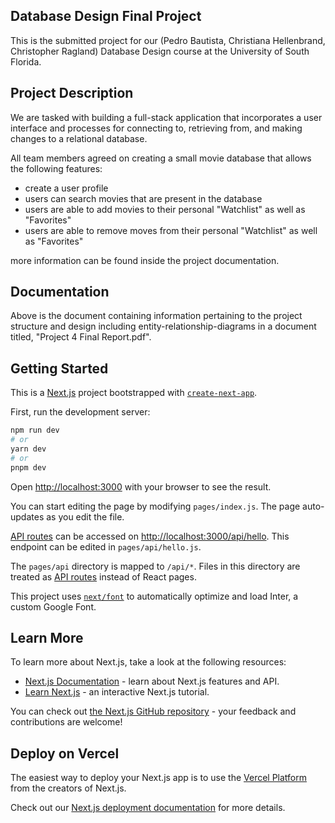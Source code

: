 ## Database Design Final Project

This is the submitted project for our (Pedro Bautista, Christiana Hellenbrand, Christopher Ragland) Database Design course at the University of South Florida. 

## Project Description

We are tasked with building a full-stack application that incorporates a user interface and processes for connecting to, retrieving from, and making changes to a relational database. 

All team members agreed on creating a small movie database that allows the following features:
  - create a user profile
  - users can search movies that are present in the database
  - users are able to add movies to their personal "Watchlist" as well as "Favorites"
  - users are able to remove moves from their personal "Watchlist" as well as "Favorites"
  
  more information can be found inside the project documentation.

## Documentation

Above is the document containing information pertaining to the project structure and design including entity-relationship-diagrams in a document titled, "Project 4 Final Report.pdf". 

## Getting Started

This is a [Next.js](https://nextjs.org/) project bootstrapped with [`create-next-app`](https://github.com/vercel/next.js/tree/canary/packages/create-next-app).

First, run the development server:

```bash
npm run dev
# or
yarn dev
# or
pnpm dev
```

Open [http://localhost:3000](http://localhost:3000) with your browser to see the result.

You can start editing the page by modifying `pages/index.js`. The page auto-updates as you edit the file.

[API routes](https://nextjs.org/docs/api-routes/introduction) can be accessed on [http://localhost:3000/api/hello](http://localhost:3000/api/hello). This endpoint can be edited in `pages/api/hello.js`.

The `pages/api` directory is mapped to `/api/*`. Files in this directory are treated as [API routes](https://nextjs.org/docs/api-routes/introduction) instead of React pages.

This project uses [`next/font`](https://nextjs.org/docs/basic-features/font-optimization) to automatically optimize and load Inter, a custom Google Font.

## Learn More

To learn more about Next.js, take a look at the following resources:

- [Next.js Documentation](https://nextjs.org/docs) - learn about Next.js features and API.
- [Learn Next.js](https://nextjs.org/learn) - an interactive Next.js tutorial.

You can check out [the Next.js GitHub repository](https://github.com/vercel/next.js/) - your feedback and contributions are welcome!

## Deploy on Vercel

The easiest way to deploy your Next.js app is to use the [Vercel Platform](https://vercel.com/new?utm_medium=default-template&filter=next.js&utm_source=create-next-app&utm_campaign=create-next-app-readme) from the creators of Next.js.

Check out our [Next.js deployment documentation](https://nextjs.org/docs/deployment) for more details.

